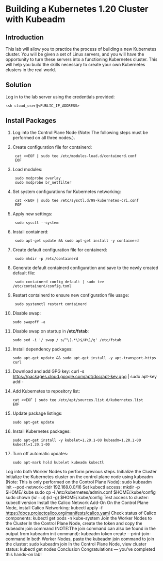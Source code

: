 # **Building a Kubernetes 1.20 Cluster with Kubeadm**
## **Introduction**

This lab will allow you to practice the process of building a new Kubernetes cluster. You will be given a set of Linux servers, and you will have the opportunity to turn these servers into a functioning Kubernetes cluster. This will help you build the skills necessary to create your own Kubernetes clusters in the real world.

## **Solution**
Log in to the lab server using the credentials provided:

    ssh cloud_user@<PUBLIC_IP_ADDRESS>

## **Install Packages**

1. Log into the Control Plane Node (Note: The following steps must be performed on all three nodes.).
2. Create configuration file for containerd:

        cat <<EOF | sudo tee /etc/modules-load.d/containerd.conf
        EOF

3. Load modules:

        sudo modprobe overlay
        sudo modprobe br_netfilter

4. Set system configurations for Kubernetes networking:

        cat <<EOF | sudo tee /etc/sysctl.d/99-kubernetes-cri.conf
        EOF

5. Apply new settings:

        sudo sysctl --system

6. Install containerd:

        sudo apt-get update && sudo apt-get install -y containerd

7. Create default configuration file for containerd:

        sudo mkdir -p /etc/containerd

8. Generate default containerd configuration and save to the newly created default file:

        sudo containerd config default | sudo tee /etc/containerd/config.toml

9. Restart containerd to ensure new configuration file usage:

        sudo systemctl restart containerd

10. Disable swap:

        sudo swapoff -a

11. Disable swap on startup in **/etc/fstab**:

        sudo sed -i '/ swap / s/^\(.*\)$/#\1/g' /etc/fstab

12. Install dependency packages:

        sudo apt-get update && sudo apt-get install -y apt-transport-https curl

13. Download and add GPG key:
        curl -s https://packages.cloud.google.com/apt/doc/apt-key.gpg | sudo apt-key add -

14. Add Kubernetes to repository list:

        cat <<EOF | sudo tee /etc/apt/sources.list.d/kubernetes.list
        EOF


15. Update package listings:

        sudo apt-get update

16. Install Kubernetes packages:

        sudo apt-get install -y kubelet=1.20.1-00 kubeadm=1.20.1-00 kubectl=1.20.1-00

17. Turn off automatic updates:

        sudo apt-mark hold kubelet kubeadm kubectl
        
Log into both Worker Nodes to perform previous steps.
Initialize the Cluster
Initialize the Kubernetes cluster on the control plane node using kubeadm (Note: This is only performed on the Control Plane Node):
sudo kubeadm init --pod-network-cidr 192.168.0.0/16
Set kubectl access:
mkdir -p $HOME/.kube
sudo cp -i /etc/kubernetes/admin.conf $HOME/.kube/config
sudo chown $(id -u):$(id -g) $HOME/.kube/config
Test access to cluster:
kubectl version
Install the Calico Network Add-On
On the Control Plane Node, install Calico Networking:
kubectl apply -f https://docs.projectcalico.org/manifests/calico.yaml
Check status of Calico components:
kubectl get pods -n kube-system
Join the Worker Nodes to the Cluster
In the Control Plane Node, create the token and copy the kubeadm join command (NOTE:The join command can also be found in the output from kubeadm init command):
kubeadm token create --print-join-command
In both Worker Nodes, paste the kubeadm join command to join the cluster:
sudo kubeadm join <join command from previous command>
In the Control Plane Node, view cluster status:
kubectl get nodes
Conclusion
Congratulations — you've completed this hands-on lab!